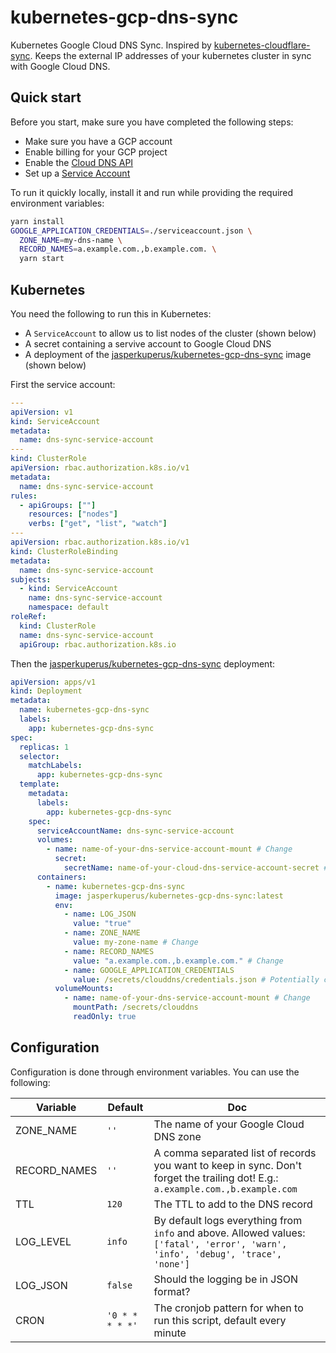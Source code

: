 # kubernetes-gcp-dns-sync

Kubernetes Google Cloud DNS Sync. Inspired by [kubernetes-cloudflare-sync](https://github.com/calebdoxsey/kubernetes-cloudflare-sync). Keeps the external IP addresses of your kubernetes cluster in sync with Google Cloud DNS.

## Quick start

Before you start, make sure you have completed the following steps:

* Make sure you have a GCP account
* Enable billing for your GCP project
* Enable the [Cloud DNS API](https://console.cloud.google.com/flows/enableapi?apiid=dns.googleapis.com)
* Set up a [Service Account](https://cloud.google.com/docs/authentication/getting-started)

To run it quickly locally, install it and run while providing the required environment variables:

```sh
yarn install
GOOGLE_APPLICATION_CREDENTIALS=./serviceaccount.json \
  ZONE_NAME=my-dns-name \
  RECORD_NAMES=a.example.com.,b.example.com. \
  yarn start
```

## Kubernetes

You need the following to run this in Kubernetes:

* A `ServiceAccount` to allow us to list nodes of the cluster (shown below)
* A secret containing a servive account to Google Cloud DNS
* A deployment of the [jasperkuperus/kubernetes-gcp-dns-sync](https://hub.docker.com/r/jasperkuperus/kubernetes-gcp-dns-sync) image (shown below)

First the service account:

```yaml
---
apiVersion: v1
kind: ServiceAccount
metadata:
  name: dns-sync-service-account
---
kind: ClusterRole
apiVersion: rbac.authorization.k8s.io/v1
metadata:
  name: dns-sync-service-account
rules:
  - apiGroups: [""]
    resources: ["nodes"]
    verbs: ["get", "list", "watch"]
---
apiVersion: rbac.authorization.k8s.io/v1
kind: ClusterRoleBinding
metadata:
  name: dns-sync-service-account
subjects:
  - kind: ServiceAccount
    name: dns-sync-service-account
    namespace: default
roleRef:
  kind: ClusterRole
  name: dns-sync-service-account
  apiGroup: rbac.authorization.k8s.io
```

Then the [jasperkuperus/kubernetes-gcp-dns-sync](https://hub.docker.com/r/jasperkuperus/kubernetes-gcp-dns-sync) deployment:

```yaml
apiVersion: apps/v1
kind: Deployment
metadata:
  name: kubernetes-gcp-dns-sync
  labels:
    app: kubernetes-gcp-dns-sync
spec:
  replicas: 1
  selector:
    matchLabels:
      app: kubernetes-gcp-dns-sync
  template:
    metadata:
      labels:
        app: kubernetes-gcp-dns-sync
    spec:
      serviceAccountName: dns-sync-service-account
      volumes:
        - name: name-of-your-dns-service-account-mount # Change
          secret:
            secretName: name-of-your-cloud-dns-service-account-secret # Change
      containers:
        - name: kubernetes-gcp-dns-sync
          image: jasperkuperus/kubernetes-gcp-dns-sync:latest
          env:
            - name: LOG_JSON
              value: "true"
            - name: ZONE_NAME
              value: my-zone-name # Change
            - name: RECORD_NAMES
              value: "a.example.com.,b.example.com." # Change
            - name: GOOGLE_APPLICATION_CREDENTIALS
              value: /secrets/clouddns/credentials.json # Potentially change
          volumeMounts:
            - name: name-of-your-dns-service-account-mount # Change
              mountPath: /secrets/clouddns
              readOnly: true
```

## Configuration

Configuration is done through environment variables. You can use the following:

| Variable | Default | Doc |
| --- | --- | --- |
| ZONE_NAME | `''` | The name of your Google Cloud DNS zone |
| RECORD_NAMES | `''` | A comma separated list of records you want to keep in sync. Don't forget the trailing dot! E.g.: `a.example.com.,b.example.com` |
| TTL | `120` | The TTL to add to the DNS record |
| LOG_LEVEL | `info` | By default logs everything from `info` and above. Allowed values: `['fatal', 'error', 'warn', 'info', 'debug', 'trace', 'none']` |
| LOG_JSON | `false` | Should the logging be in JSON format? |
| CRON | `'0 * * * * *'` | The cronjob pattern for when to run this script, default every minute |
